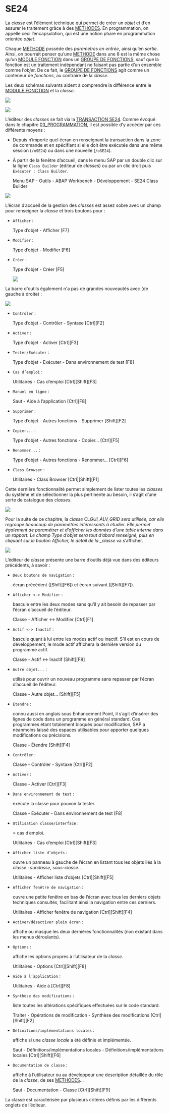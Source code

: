 # **SE24**

La _classe_ est l’élément technique qui permet de créer un _objet_ et d’en assurer le traitement grâce à des [METHODES](../03_Méthodes/01_Méthodes.md). En programmation, on appelle ceci l’encapsulation, qui est une notion phare en programmation orientée _objet_.

Chaque [METHODE](../03_Méthodes/01_Méthodes.md) possède des _paramètres en entrée_, ainsi qu’en _sortie_. Ainsi, on pourrait penser qu’une [METHODE](../03_Méthodes/01_Méthodes.md) dans une 8 est la même chose qu’un [MODULE FONCTION](../../13_Fonctions/README.md) dans un [GROUPE DE FONCTIONS](../../13_Fonctions/README.md), sauf que la fonction est un traitement indépendant ne faisant pas partie d’un ensemble comme l’_objet_. De ce fait, le [GROUPE DE FONCTIONS](../../13_Fonctions/README.md) agit comme un conteneur de _fonctions_, au contraire de la _classe_.

Les deux schémas suivants aident à comprendre la différence entre le [MODULE FONCTION](../../13_Fonctions/README.md) et la _classe_.

![](../../ressources/14_02_01_01.png)

![](../../ressources/14_02_01_02.png)

L’éditeur des _classes_ se fait via la [TRANSACTION SE24](../../22_Transactions/TCODE_SE24.md). Comme évoqué dans le chapitre [03_PROGRAMMATION](../../03_Programmation/README.md), il est possible d’y accéder par ces différents moyens :

- Depuis n’importe quel écran en renseignant la transaction dans la zone de commande et en spécifiant si elle doit être exécutée dans une même session (`/nSE24`) ou dans une nouvelle (`/oSE24`).

- À partir de la fenêtre d’accueil, dans le menu SAP par un double clic sur la ligne `Class Builder` (éditeur de _classes_) ou par un clic droit puis `Exécuter : Class Builder`.

  Menu SAP - Outils - ABAP Workbench - Développement - SE24 Class Builder

![](../../ressources/14_02_01_03.png)

L’écran d’accueil de la gestion des _classes_ est assez sobre avec un champ pour renseigner la _classe_ et trois boutons pour :

- `Afficher` :

  Type d’objet - Afficher [F7]

- `Modifier` :

  Type d’objet - Modifier [F6]

- `Créer` :

  Type d’objet - Créer [F5]

  ![](../../ressources/14_02_01_04.png)

La barre d'outils également n'a pas de grandes nouveautés avec (de gauche à droite) :

![](../../ressources/14_02_01_05.png)

- `Contrôler` :

  Type d’objet - Contrôler - Syntaxe [Ctrl][F2]

- `Activer` :

  Type d’objet - Activer [Ctrl][F3]

- `Tester/Exécuter` :

  Type d’objet - Exécuter - Dans environnement de test [F8]

- `Cas d’emploi` :

  Utilitaires - Cas d’emploi [Ctrl][Shift][F3]

- `Manuel en ligne` :

  Saut - Aide à l’application [Ctrl][F8]

- `Supprimer` :

  Type d’objet - Autres fonctions - Supprimer [Shift][F2]

- `Copier...` :

  Type d’objet - Autres fonctions - Copier... [Ctrl][F5]

- `Renommer...` :

  Type d’objet - Autres fonctions - Renommer... [Ctrl][F6]

- `Class Browser` :

  Utilitaires - Class Browser [Ctrl][Shift][F1]

Cette dernière fonctionnalité permet simplement de lister toutes les _classes_ du système et de sélectionner la plus pertinente au besoin, il s’agit d’une sorte de catalogue des _classes_.

![](../../ressources/14_02_01_06.png)

Pour la suite de ce chapitre, la _classe_ CL*GUI_ALV_GRID sera utilisée, car elle regroupe beaucoup de paramètres intéressants à étudier. Elle permet également de paramétrer et d’afficher les données d’une table interne dans un rapport. Le champ Type d’objet sera tout d’abord renseigné, puis en cliquant sur le bouton Afficher, le détail de la \_classe* va s’afficher.

![](../../ressources/14_02_01_07.png)

L’éditeur de _classe_ présente une barre d’outils déjà vue dans des éditeurs précédents, à savoir :

- `Deux boutons de navigation` :

  écran précédent ([Shift][F6]) et écran suivant ([Shift][F7]).

- `Afficher <-> Modifier` :

  bascule entre les deux modes sans qu’il y ait besoin de repasser par l’écran d’accueil de l’éditeur.

  Classe - Afficher <-> Modifier [Ctrl][F1]

- `Actif <-> Inactif` :

  bascule quant à lui entre les modes actif ou inactif. S’il est en cours de développement, le mode actif affichera la dernière version du programme actif.

  Classe - Actif <-> Inactif [Shift][F8]

- `Autre objet...` :

  utilisé pour ouvrir un nouveau programme sans repasser par l’écran d’accueil de l’éditeur.

  Classe - Autre objet... [Shift][F5]

- `Étendre` :

  connu aussi en anglais sous Enhancement Point, il s’agit d’insérer des lignes de code dans un programme en général standard. Ces programmes étant totalement bloqués pour modification, SAP a néanmoins laissé des espaces utilisables pour apporter quelques modifications ou précisions.

  Classe - Étendre [Shift][F4]

- `Contrôler` :

  Classe - Contrôler - Syntaxe [Ctrl][F2]

- `Activer` :

  Classe - Activer [Ctrl][F3]

- `Dans environnement de test` :

  exécute la classe pour pouvoir la tester.

  Classe - Exécuter - Dans environnement de test [F8]

- `Utilisation classe/interface` :

  = cas d’emploi.

  Utilitaires - Cas d’emploi [Ctrl][Shift][F3]

- `Afficher liste d’objets` :

  ouvre un panneau à gauche de l’écran en listant tous les objets liés à la _classe_ : _surclasse_, _sous-classe_...

  Utilitaires - Afficher liste d’objets [Ctrl][Shift][F5]

- `Afficher fenêtre de navigation` :

  ouvre une petite fenêtre en bas de l’écran avec tous les derniers objets techniques consultés, facilitant ainsi la navigation entre ces derniers.

  Utilitaires - Afficher fenêtre de navigation [Ctrl][Shift][F4]

- `Activer/désactiver plein écran` :

  affiche ou masque les deux dernières fonctionnalités (non existant dans les menus déroulants).

- `Options` :

  affiche les options propres à l’utilisateur de la _classe_.

  Utilitaires - Options [Ctrl][Shift][F8]

- `Aide à l’application` :

  Utilitaires - Aide à [Ctrl][F8]

- `Synthèse des modifications` :

  liste toutes les altérations spécifiques effectuées sur le code standard.

  Traiter - Opérations de modification - Synthèse des modifications [Ctrl][Shift][F2]

- `Définitions/implémentations locales` :

  affiche si une _classe locale_ a été définie et implémentée.

  Saut - Définitions/implémentations locales - Définitions/implémentations locales [Ctrl][Shift][F6]

- `Documentation de classe` :

  affiche à l’utilisateur ou au développeur une description détaillée du rôle de la _classe_, de ses [METHODES](../03_Méthodes/01_Méthodes.md)...

  Saut - Documentation - Classe [Ctrl][Shift][F9]

La classe est caractérisée par plusieurs critères définis par les différents onglets de l’éditeur.
